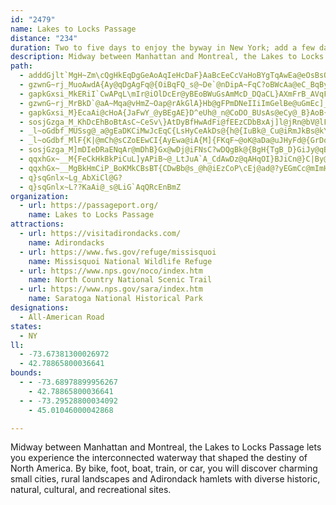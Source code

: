 ```yaml
---
id: "2479"
name: Lakes to Locks Passage
distance: "234"
duration: Two to five days to enjoy the byway in New York; add a few days to explore Quebec.
description: Midway between Manhattan and Montreal, the Lakes to Locks Passage lets you experience the interconnected waterway that shaped the destiny of North America. By bike, foot, boat, train, or car, you will discover charming small cities, rural landscapes and Adirondack hamlets with diverse historic, natural, cultural, and recreational sites.
path:
  - adddGjlt`MgH~Zm\cQgHkEqDgGeAoAqIeHcDaF}AaBcEeCcVaHoBYgTqAwEa@eOsBsOwDcCMqE^{B`@yDdAqFlC_Cj@iSdAoM`AsAB}CQiHy@{ADaR`DyB|@wHlE_At@u\p_@gCxAiCl@wHv@qGO_TpB{G\mWBu@AwE{@eBBw@PgJfEeCp@kIlAuI^gGGwKi@oMUmK?mFJuIrAcVzEmAf@iQ`MyUzRiDhDsB~C{CfFkAvA}CxCcBlA_Bt@iDv@IGaGQcCWgEPkNFUH}@?}CYsJ}BcBMoB?eCXoGfC}@NeC@uHyAeAYwFkFs@g@u@SsASs@?}Hx@yA@wF{@oAe@mA_AiAgA_B}BsAaAWuGQeAYw@q@gAeA_A_FsBsEuCmPsLyAqAcNwPuEcFgFqHiAoAsDoCsAu@gGgCqLeDyOyIe@[mH{HeMmKwEmD}CaGsHsK{FmGyBcDQcAK{ANgE?kB[_FyE_TmB}Fe@y@cA}AyDeEaHyBaEmBuRyKkD_CsIcJ}AqBuCcFgAkAoVuQmW}PkH_HwBmA}@YqCY}CKyb@PkQEgDe@iCm@qBs@uBy@eHkEgD_CaBaBqx@qbAm_@eXuLgGgNyIeY}OyBkBiB{ByKcKut@qk@}DmBmF_BeLyBeRaEmJeB{z@eQuDWil@yA}ZeC{f@uCkB?gDZiBd@eCdA_DxBsGdHkDvBcC~@}A\wCR}I?wBWcB[oCgA}BcBiAgAsAaBoBwCc@{@eBeEkC{EeBaC}PyPyDyBmAg@kEs@{Js@wTgEkP_Cc_@yC_F?gUjB_CCcBMaHy@sDWsBAiRr@y@EmAMmDy@oF_Bi`AuYyEaBwBYqAP{HhEiCpBqKhKaFrFyJfIkC~A{L`GwI`GyAv@mBl@_BRuMEsBJqDr@_Bp@EE_A?cAe@wIuL}AeAcC{@kLsA}E_@yd@k@yBW}CaAiCyAmBgBwHmIiA_Aec@iXcDeBoOcGm@WoBYeB?sAL{MbEuEfByEbDgD~A_Ch@eNtA{i@vBgMWmZaAqZ^gETaWdDuKdCoDh@yCVsSLeJEiDHqWfCsCJ_DSaEeAwC}AgHwEqPeJy@YwC_@}Pm@qCGyBHmBb@wBn@_S~GsM`F_OxEwCdB}CzCsBjAqMtCiA^mCbBiA`AkFfH}JhK{IrFmJdFcBl@_NrCqKlByADgGKuIFwICiDi@sBo@{JwF{GmEsI}I}E_HyBgCaJ{HwD_F}DaEyFkEwAUcGf@iA?cA_@cAy@u@[aHw@_BDm@PiAr@s@r@[r@WdAGt@ClF_@dA{JrGcExCuOpPo@d@cAXwFHi@][q@c@uD]y@KGu@Y{Hc@gKMcKDiqA`A}ASeL_CeOgDiD_@wBPiF~@eF`CqAXsBKyAo@qaAko@ex@{g@wKmHcPwLqBwBm@{@oB_EqGcOoCwDmPiQ_TcWsF}FcBwAyCmB_KgFeCkBqAmAiYk[}QqRmAyAgNiSgBqB_JmIkBmA_DeAcIgAaC}@_a@gZiAeAqD_FiE{GuAkC{HeRiQy_@iDwG{@uAeIyJkHwGkAqBqGaNsBgDmf@il@wGeKo@yAi@iCgGo]e@_CgAoC{@kAgBaByAq@uC_A}@KiPMgYgD_U_EoPgDuKgEyBg@wCEgPtAqBKwk@kM}WkFsC_AcAm@cCmByBgCyBaE_A_CcGyRqCeOmBkIoCiI{KqYwDeI{FqJkDyFcByBmAqA}}@q{@mGiFoFqDuDsBwDeB}V{IwD{Acj@kYiD}AiRoHgFkC_BgAkDgCePmNsEuFaHyK_EuFgEuDwDyBsFeBoAQ}DYgj@D}BKoEo@}@WwDmBoBs@sF}@gGuBkJ_CgCWmABsI~@_BIy@O}Aq@{JuFqRuN_I_EqAeAeGsH_Ay@mi@}XiOsD_KoCaSaHcB_@cCQkKA{N_AmLT_DUsCc@_EaAcBm@eG}CkO{EcCo@ce@{JySkFkNuEuKeDeEaB
  - gzwnG~rj_MuoAwdA{Ay@qDgAgFq@{OiBqFQ_s@~De`@nDipA~FqC?oBWcAa@eC_BqByBoAgCcAwCkK{^y@sBcAqBiBoByBsA}DkAsCc@sBMwXUcFZaHxAcCV}EFiDWmCg@uC_AaFuBmCq@{Mg@iJSeBFiCj@wTvJ_DdA{PlCeXlDwGfA{B~@mg@bYwAh@sANmZ?uMk@sAJuAXmXlHw@HuA@cAK{@SsNoFiNyDgDk@mBA}RzAgDEyCe@qZuGyB}@yA}@}CcCgB_AuPoEcCWaAB{CZoOvBiX`Fmc@bHu@HmBK_Ba@mD_BoA_@sAOiCN{]rDcB^oKtFUMOFI^{AjAiK|F{KvEsD_@}FsB}AS_DCaFVqVJcLKcEe@mAtOgFkB}BgAU_@Um@cAqES_BQuHO{@Si@c@a@sDmBk@QsAEaZb@mBd@iAx@_CzC_DtFgCrBTjIsEiDiB}AoIyJg`@_b@}XwSmRgO
  - gapkGxsi_MkERiI`CwAPqL\mIr@iOlDcEr@yBEoBWuGsAmMcD_DQaCL}AXmFrB_AVqFR}GfAoD~@cBG{H_BqEw@cBBiD^uBj@cH`E_D`D{BlBkC~AuUxG{IxEiA`@}@JcBQ_B_Ae@MmD_@yRWeKyCqDy@iGgDqBk@{AUa]F]UaA_CaAy@e@KqAGqCHo@OsEyIWYeAM}C`@y@Qe@UaAmA{BsFYe@_@S_@KgEScEeAYSiCK{AJoGtAiFJwE[}CFqDr@cEdCe@d@cA`@uKxAiCFqJ]yBFyQrA}GdAmAD}AQeAW}EaBcBSuBDgE`@}B^oA~@sBxCiArAg@^qBl@}AP}C?qGQkCo@yN_LeBeBwCiDcAkBoAmCwB_Ga@{@s@}@oKuJeNiK{@_@qAW_AGoAFiGpAeJ`A}FpCaBf@wAJm@EcCw@eHwFyCeBkA_AmAqAcAiCOeA_@sLo@}JYyBe@qB}@iCu@wAuFgI}MwOiAcAmDcCkCqAuDmAgG_AsDWsu@aCcVk@cm@y@qFOeh@qFm~@yCwP{@aEm@mC}@_NiGw]gO}@SoTmC{@?wC`@q@\cCnBeHfHwBbCmGvKqDtE{a@zSsExAi@\mAnAsBzEiBvAi@RmCv@q@@eHG_EQaDu@uAi@i@GaADeB`@oAh@wK`H{DbBcCj@wCL}@VaCjBkJhIe@j@s@lAmGzNmAdBk@l@aGlEmHtHwCpBmH|CsDt@}VzKs@L}Ff@sDv@_A^w@r@_FtHeH`Iu@r@{MtIcCxAeJlEkPrGeKlD_@^u@dBSpACbCEb@O^o@t@sBd@u@A_Ak@mCyBmAm@mC_AWWS[Mq@UsHMkMKkAQw@kEiHsBgFuOoN_FsGsHoIiAeBeByDyBsBi@w@y@{BwEqOwKu`@}IyZkEmQaAsByKkQcFaEeHkI{GiJk@mAOeAEqABu@~AcOBqASeBUeAs@gA_QcR}CwDgEiGcFuGmViUiRoPmKgKkDmBsDq@kWuAgKc@sEe@sA[_E_BmBkAgE}C_CqAmAWcBM{@DaBZqY`JeE|B{QtMaDlAwCd@wBJePWkR_Cwj@vAo@CcA[sCgMyBiNYmD_BiWmAab@_Csi@CuTKgDcAuQ}BwVk@sIkCoq@{A{OWiQa@uJIm@}Cl@iAKiBaAeGyEkAw@mFoB}Dy@uPe@mDEiBPoBf@qB~@ua@dVkKpFaoAxg@uA`@gEx@sEp@qXzA{J|BcBh@cAj@uBfBiAlAmAjBk@rA_BxF{BbJo@jDe@~CaJp{@wD``@mBxKcFvWQb@]Zu@\mGl@aC@mAYiJuDaDy@kAISPC^Lz@XbH]bAi@h@iI`HaA`@aBXqDSkAPiMlHiArAcAzBcC`KgJ|d@}Jhc@iAlCyFxHq@vAgE|Li@xBcAlF_AnOKv@s@lCeArBwCfDiA`BcBrDiBfG[xBMtF?`LNxEExCGx@m@tCq@bB_B`Di@tBQ|AG`CHlKMnBe@nCaB`DyK`P_RxUeH`HgHlIaB~@qAV{Pc@sBPcBf@wCrBcIlHsLjIqAlAu@tA]|@o@tCc@~MY|CaB`JOrB@pEPrBVtAx@bDNz@HrAUjC{@fBoA~@oAd@oN`Di@PaAt@_QzTiBfB}E`E_GfHsE~EsA~@cBl@mG|AyDn@iPV_I~@{CLiP@oN\uQzCmUlFiLpA{Ad@iAl@mE`D}I~IaGnEsC~CcClEsAxDiAlFsAnKoQmFyCa@cEEaZTsCGmAS}Bm@_CeAyD_D{FoFsDqCyCmAcB_@qDSuDLoKdA}}@bJ}g@lGyBHmBE{Ie@wC]mB_@{vAk[yHoA{I_AgDq@oQiF_EoCYGcBDgFd@i@sByBiKcAkCoAkBeCaDqD_EaByAeAi@aLsDeBkAq@s@_DeFcCgDqCeCcGiEaG_GuBaBgGmDsEeA}Ak@_Am@qG{G}KgMwEsE
  - gzwnG~rj_MrBkD`@aA~Mqa@vHmZ~Oap@rAkGlA}Hb@gFPmDNeIIiImGelBe@uGmEc]_@gCm@eCy@mBcC_Fe@iBeAyFg@_A[]y@UeLxD_@iAIo@Vk@p@m@
  - gapkGxsi_M}EcaAi@cHoA{JaFwY_@yBEgAE}D^eUh@_n@CoDO_BUsAs@eCy@_B}AoB{@q@sAq@cAUoAO_u@JsAPsK`Cqt@tPmYfH{@\wA`A_BxBwAlAmBl@mAD{ASeBw@}B{A
  - sosjGzga_M_KhDcEhBoBtAsC~CeSv\}AtDyBfHwAdFi@fEEzCDbBxAj]l@jRn@bV@lF{e@kDaCDk@NwAl@{AtAeKdMoR~SgCpBeQ|KcVhQ}BdAmCRsEa@gJ_BiMmD{@e@aK}IcL_JyEkE_DoEaGoKwF_I}E{HsCgGeLoYyCgGsB{CyAmBcC_CyAaA_DeBgDkA_d@mLeIsCiDaBcCyAyOmK}B}@oCw@sDm@}EWgDPqJdByFH{DYkFmAeHyCwBmA_EyCaA_@gM_CeA?yB\eGjCkAZwT~AqIxAmBEu@M{B}@{EmC{CmAeCs@}CYqEG}Z@gBXuCdAgFlD_@f@o@rAi@pBIlDh@bQ?rBg@rMoBxYSbAO`@SVq@TiCP_APwBx@_DfBs@Rw@Fk@EkA[iBqA{CuCaK_GoA_@iBSsB?mALuQpBiCf@qFvBoAr@yA~Aaw@~_AmL|OeF`IcCfCyApAaBr@cBLwWmBs@?mARaAb@_^jWu^xNuBZmAD
  - _l~oGdbf_MUSsg@_a@gEaDKCiMwJcEqC{LsHyCeAkDs@{h@{IuBk@_Cu@iRmJkBs@kYmKmB_@cCOyDLe`@nCqFd@sDj@kFjAmc@nM{[`IoIk_Ai@yCu@yCc@qAkC}Fs@_Cm@aCq@cEyMehBoQ{Gm@OuAIcBJyd@nHup@`LmAn@}DfD{`@d[s@`@cBj@{ARgB?iS_@aPBuJ]yCDuDr@iE~As@FeED{GdBqVvCiA`@eAr@qApAyFlIoAzBy@dA}EfEaOpK}C|C}ArAeBp@s@HaLDuD[_C_@_Ac@sAoAcJuRkGaR}DiEyAiAiIaEcL{G}KuIgI_ImBiAy@WiAMkCEoDReLxA}JrCs@JsBCgWoBcQw@uA_@cBy@_EaBkMyD]YkA_DkEqMu@sC}@qFi@{Bu@mBiA_Ck@cAgAmAqDoCaeA_k@yAa@sACsAJkMrB_CV}CRsFMk@TGx@~@vSO~Bg@xBaA|BmSz]yAbBuAn@yAPqBQy@YeAy@_e@{m@}BgC}DyCaBy@uDmAgDe@oBG_Pz@sCRyAVuBt@iqB`z@uAp@iAt@sBdCyAnD{Mjj@}AlFgGjPaL|f@y@fBoAdBaDlBqAmGiAsDmA_Dy@yC[mBM{CHaC^wBlDaN|DuLt@mCb@yCNcDC_EcDyk@QcHOeM_@cDq@wB_@y@y@gAeA_AqE_DeRaJiPuJwy@kg@iCsAa_Ay]q@]wAgA{KoJiB}@kJuCyBk@kC[{Rk@sDQaFg@_DMoBJgAf@{AfAqAX}@AuBk@_BS_Dd@sSl@qA`@yBvA_AR}De@yAD}H~AoXtGcFxA
  - _l~oGdbf_MlF{K|@mCh@sCZoEEwCI{AyEwa@iA{M]{FKqF~@oK@aDa@uJHyFd@{GrDqXt@_D`AkCjb@e{@rByCtBkBrCyAheAg_@tCwAz@}@v@iAj@uA^qAbE}TbAkChA{AhCkBfB_@hJ_@r@U`@q@FeAUmAsF{J
  - sosjGzga_M]mDIeDRaENqAr@mDhB}Gx@wDj@iFNsC?wDQgBk@{BgH{TgB_D}GiJy@qBYoAYeCmA}WSmCy@oQBqC
  - qqxhGx~__M{FeCkHkBkPiCuL]yAPiB~@_LtJuA`A_CdAwDz@qAHqOI}BJiCn@}C|By@jAiAxBa@rAm@xCiA`TUzBc@~B_AbDwDfJiA~Di@`Cu@vFs@~Sc@`H{@pHo@tDeGvXiFvTiAbEuAhDsCpFaBzBsBxBmCnB{Ap@}Cj@sD?}x@mF}Ek@}EyAgD_B_D_C_LoJoA_AsAi@s@U_BO}LQkAKiAUkB}@gAu@cHeG}DsBwB_@mF?yAJ}IzAkZjGmFh@{Kd@iBXaBp@oEjDiSrPsCvCeBxCyKjXsB~Cu@r@wBrAs@RkC\gSq@uBEaDJaC`@eDnAqItEoB`@yABmCc@mGiBiCQuXpBoBFcBS_Cm@wFoEw~@ky@uJuHoUaOsB_BcAaAcB{BuAiCyA{DqAgGiBmP_AiF_AuCiAwC}B{DmCeDyC_CiAm@qH{CuCwA{Ay@kDmCgBaByCkDgVs]mAyA{AkA_Aa@sA]}BAcAJ_AT_Bp@cBxAs@`A_A~Ai@`Bi@dDyAnS}Cx]s@rD{@`Ci@bAaBnBw@p@sAr@eBj@wAPqAC_AGwBm@sJeFoCeAiB_@kBGuBLsCr@qElC_C~CoA~B_AzB}A|EsEjKyA|BcBnBqGlFkNtM}BjBcCxAiB~@wCdAuA`@sDj@cCPsC@sDSuEy@iBk@sG{Ce^oVwGkFyVeQcFsCiMaGsC}A}DiCcx@_n@gDoCoEsEqD_FoBeDcDwGkNi\wB_E_CmDcDoDmG_FiVuNaBq@yCg@gCEkBJaBXoC`A_C~AqBpBkQ~UwBfC_D~C}C|Bwi@~]}D~BwDbBiEvAwDr@wC^ck@rC_Hv@eX`EsCXgHJ}Gc@_F{@iIkBu`@aIkHsBk_@oMal@uUyEy@{Ps@gOmDoCgAkMyGcCy@uI{ByBWgFAeDNcDr@{C\eA?yBSy@KsBs@{EaCiEeBkHcBcHcAkFsAcBUkCJwCbAmIbHyDxBqBx@}FvAwKtEkNfEqAl@cBjAcHlHyClCcSrMkI|GqCvA{ClA
  - qqxhGx~__MgBkHmCiP_BoKMkCBsBT{CDwBb@s_@h@iEzCoP\cEj@ad@?yEGmCc@mImHqz@kAiJgA{GqDuPaJa\oDqNyI_`@kCmKkPul@eLec@yB{FoAyBwAyBiF{G}A_Ci@qAkMs`@cUoq@iAgCmCwE_CsC_B{A}EeDkUiMiEsCmViR_BaBm@w@i@y@uAyCcAsDqKun@
  - q}sqGnlx~Lg_AbXiCl@G?
  - q}sqGnlx~L??KaAi@_s@LiG`AqQRcEnBmZ
organization:
  - url: https://passageport.org/
    name: Lakes to Locks Passage
attractions:
  - url: https://visitadirondacks.com/
    name: Adirondacks
  - url: https://www.fws.gov/refuge/missisquoi
    name: Missisquoi National Wildlife Refuge
  - url: https://www.nps.gov/noco/index.htm
    name: North Country National Scenic Trail
  - url: https://www.nps.gov/sara/index.htm
    name: Saratoga National Historical Park
designations:
  - All-American Road
states:
  - NY
ll:
  - -73.67381300026972
  - 42.78865800036641
bounds:
  - - -73.68978899956267
    - 42.78865800036641
  - - -73.29528800034092
    - 45.01046000042868

---
```


Midway between Manhattan and Montreal, the Lakes to Locks Passage lets you experience the interconnected waterway that shaped the destiny of North America. By bike, foot, boat, train, or car, you will discover charming small cities, rural landscapes and Adirondack hamlets with diverse historic, natural, cultural, and recreational sites.
